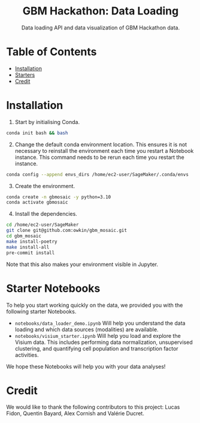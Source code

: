 <div align="center">
<h1>GBM Hackathon: Data Loading</h1>
Data loading API and data visualization of GBM Hackathon data.
</div>

# Table of Contents
- [Installation](#installation)
- [Starters](#starters)
- [Credit](#credit)


# Installation
1. Start by initialising Conda.
```bash
conda init bash && bash
```

2. Change the default conda environment location. This ensures it is not necessary to reinstall the environment each time you restart a Notebook instance. This command needs to be rerun each time you restart the instance.
```bash
conda config --append envs_dirs /home/ec2-user/SageMaker/.conda/envs
```

3. Create the environment.
```bash
conda create -n gbmosaic -y python=3.10
conda activate gbmosaic
```

4. Install the dependencies.
```bash
cd /home/ec2-user/SageMaker
git clone git@github.com:owkin/gbm_mosaic.git
cd gbm_mosaic
make install-poetry
make install-all
pre-commit install
```

Note that this also makes your environment visible in Jupyter.


# Starter Notebooks
To help you start working quickly on the data, we provided you with the following starter Notebooks.
- `notebooks/data_loader_demo.ipynb` Will help you understand the data loading and which data sources (modalities) are available.
- `notebooks/visium_starter.ipynb` Will help you load and explore the Visium data. This includes performing data normalization, unsupervised clustering, and quantifying cell population and transcription factor activities.

We hope these Notebooks will help you with your data analyses!


# Credit
We would like to thank the following contributors to this project: Lucas Fidon, Quentin Bayard, Alex Cornish and Valérie Ducret.
